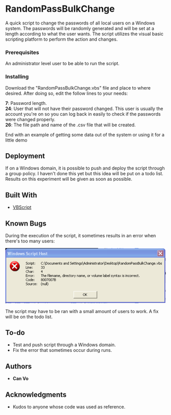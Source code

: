 
# RandomPassBulkChange

A quick script to change the passwords of all local users on a Windows system. The passwords will be randomly generated and will be set at a length according to what the user wants. The script utilizes the visual basic scripting platform to perform the action and changes.

### Prerequisites

An administrator level user to be able to run the script.

### Installing

Download the "RandomPassBulkChange.vbs" file and place to where desired. After doing so, edit the follow lines to your needs:

**7**:  Password length. <br />
**24**: User that will not have their password changed. This user is usually the account you're on so you can log back in easily to check if the passwords were changed properly. <br />
**26**: The file path and name of the .csv file that will be created. <br />

End with an example of getting some data out of the system or using it for a little demo

## Deployment

If on a Windows domain, it is possible to push and deploy the script through a group policy. I haven't done this yet but this idea will be put on a todo list. Results on this experiment will be given as soon as possible.

## Built With

* [VBScript](https://docs.microsoft.com/en-us/previous-versions/windows/internet-explorer/ie-developer/vb-script/t0aew7h6(v%3dvs.84))

## Known Bugs

During the execution of the script, it sometimes results in an error when there's too many users:

<img src="Error.png" width="600" />


The script may have to be ran with a small amount of users to work. A fix will be on the todo list.

## To-do

* Test and push script through a Windows domain.
* Fix the error that sometimes occur during runs.

## Authors

* **Can Vo**


## Acknowledgments

* Kudos to anyone whose code was used as reference.
